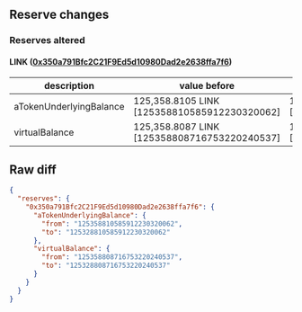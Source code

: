 ## Reserve changes

### Reserves altered

#### LINK ([0x350a791Bfc2C21F9Ed5d10980Dad2e2638ffa7f6](https://optimistic.etherscan.io/address/0x350a791Bfc2C21F9Ed5d10980Dad2e2638ffa7f6))

| description | value before | value after |
| --- | --- | --- |
| aTokenUnderlyingBalance | 125,358.8105 LINK [125358810585912230320062] | 125,328.8105 LINK [125328810585912230320062] |
| virtualBalance | 125,358.8087 LINK [125358808716753220240537] | 125,328.8087 LINK [125328808716753220240537] |


## Raw diff

```json
{
  "reserves": {
    "0x350a791Bfc2C21F9Ed5d10980Dad2e2638ffa7f6": {
      "aTokenUnderlyingBalance": {
        "from": "125358810585912230320062",
        "to": "125328810585912230320062"
      },
      "virtualBalance": {
        "from": "125358808716753220240537",
        "to": "125328808716753220240537"
      }
    }
  }
}
```